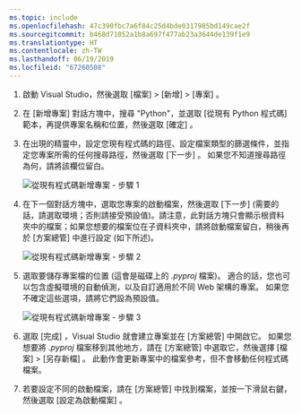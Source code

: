 ```yaml
---
ms.topic: include
ms.openlocfilehash: 47c390fbc7a6f84c25d4bde0317985bd149cae2f
ms.sourcegitcommit: b468d71052a1b8a697f477ab23a3644de139f1e9
ms.translationtype: HT
ms.contentlocale: zh-TW
ms.lasthandoff: 06/19/2019
ms.locfileid: "67260508"
---
```

1. 啟動 Visual Studio，然後選取 [檔案]   > [新增]   > [專案]  。

1. 在 [新增專案]  對話方塊中，搜尋 "Python"，並選取 [從現有 Python 程式碼]  範本，再提供專案名稱和位置，然後選取 [確定]  。

1. 在出現的精靈中，設定您現有程式碼的路徑、設定檔案類型的篩選條件，並指定您專案所需的任何搜尋路徑，然後選取 [下一步]  。 如果您不知道搜尋路徑為何，請將該欄位留白。

    ![從現有程式碼新增專案 - 步驟 1](../media/projects-from-existing-1.png)

1. 在下一個對話方塊中，選取您專案的啟動檔案，然後選取 [下一步]  (需要的話，請選取環境；否則請接受預設值)。請注意，此對話方塊只會顯示根資料夾中的檔案；如果您想要的檔案位在子資料夾中，請將啟動檔案留白，稍後再於 [方案總管]  中進行設定 (如下所述)。

    ![從現有程式碼新增專案 - 步驟 2](../media/projects-from-existing-2.png)

1. 選取要儲存專案檔的位置 (這會是磁碟上的 *.pyproj* 檔案)。 適合的話，您也可以包含虛擬環境的自動偵測，以及自訂適用於不同 Web 架構的專案。 如果您不確定這些選項，請將它們設為預設值。

    ![從現有程式碼新增專案 - 步驟 3](../media/projects-from-existing-3.png)

1. 選取 [完成]  ，Visual Studio 就會建立專案並在 [方案總管]  中開啟它。 如果您想要將 *.pyproj* 檔案移到其他地方，請在 [方案總管]  中選取它，然後選擇 [檔案]   > [另存新檔]  。 此動作會更新專案中的檔案參考，但不會移動任何程式碼檔案。

1. 若要設定不同的啟動檔案，請在 [方案總管]  中找到檔案，並按一下滑鼠右鍵，然後選取 [設定為啟動檔案]  。